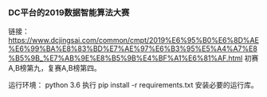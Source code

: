 ﻿### DC平台的2019数据智能算法大赛
链接：https://www.dcjingsai.com/common/cmpt/2019%E6%95%B0%E6%8D%AE%E6%99%BA%E8%83%BD%E7%AE%97%E6%B3%95%E5%A4%A7%E8%B5%9B_%E7%AB%9E%E8%B5%9B%E4%BF%A1%E6%81%AF.html
初赛A,B榜第九，复赛A,B榜第四。

运行环境：
python 3.6
执行 pip install -r requirements.txt 安装必要的运行库。

